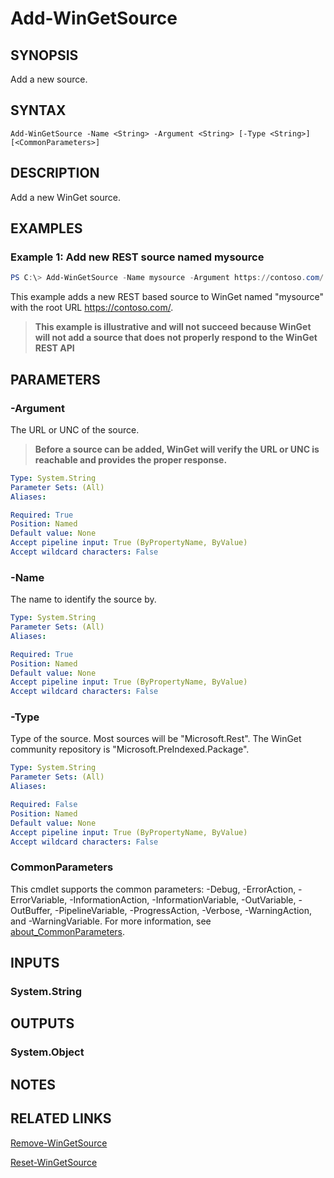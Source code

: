 ﻿---
external help file: Microsoft.WinGet.Client.Cmdlets.dll-Help.xml
Module Name: Microsoft.WinGet.Client
online version:
schema: 2.0.0
---

# Add-WinGetSource

## SYNOPSIS
Add a new source.

## SYNTAX

```
Add-WinGetSource -Name <String> -Argument <String> [-Type <String>] [<CommonParameters>]
```

## DESCRIPTION
Add a new WinGet source.

## EXAMPLES

### Example 1: Add new REST source named mysource

```powershell
PS C:\> Add-WinGetSource -Name mysource -Argument https://contoso.com/ -Type Microsoft.Rest
```

This example adds a new REST based source to WinGet named "mysource" with the root URL https://contoso.com/.

> **This example is illustrative and will not succeed because WinGet will not add a source that does not properly respond to the WinGet REST API**

## PARAMETERS

### -Argument

The URL or UNC of the source.

> **Before a source can be added, WinGet will verify the URL or UNC is reachable and provides the proper response.**

```yaml
Type: System.String
Parameter Sets: (All)
Aliases:

Required: True
Position: Named
Default value: None
Accept pipeline input: True (ByPropertyName, ByValue)
Accept wildcard characters: False
```

### -Name
The name to identify the source by.

```yaml
Type: System.String
Parameter Sets: (All)
Aliases:

Required: True
Position: Named
Default value: None
Accept pipeline input: True (ByPropertyName, ByValue)
Accept wildcard characters: False
```

### -Type
Type of the source. Most sources will be "Microsoft.Rest". The WinGet community repository is "Microsoft.PreIndexed.Package".

```yaml
Type: System.String
Parameter Sets: (All)
Aliases:

Required: False
Position: Named
Default value: None
Accept pipeline input: True (ByPropertyName, ByValue)
Accept wildcard characters: False
```

### CommonParameters
This cmdlet supports the common parameters: -Debug, -ErrorAction, -ErrorVariable, -InformationAction, -InformationVariable, -OutVariable, -OutBuffer, -PipelineVariable, -ProgressAction, -Verbose, -WarningAction, and -WarningVariable. For more information, see [about_CommonParameters](http://go.microsoft.com/fwlink/?LinkID=113216).

## INPUTS

### System.String

## OUTPUTS

### System.Object
## NOTES

## RELATED LINKS

[Remove-WinGetSource](Remove-WinGetSource.md)

[Reset-WinGetSource](Reset-WinGetSource.md)
